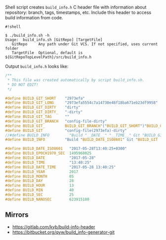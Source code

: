 Shell script creates `build_info.h` C header file with information about repository: branch, tags, timestamps, etc.
Include this header to access build information from code.

```
#!shell

$ ./build_info.sh -h
Usage:  build_info.sh [GitRepo] [TargetFile]
   GitRepo     Any path under Git VCS. If not specified, uses current folder
   TargetFile  Optional, default is ${GitRepoTopLevelPath}/src/build_info.h

```


Output `build_info.h` looks like:

```C
/**
 * This file was created automatically by script build_info.sh.
 * DO NOT EDIT! 
 */

#define BUILD_GIT_SHORT    "2973efa"
#define BUILD_GIT_LONG     "2973efa5554c7a14730e48f18ba671eb23df9958"
#define BUILD_GIT_DIRTY    "dirty"
#define BUILD_GIT_DIRTY_   "-dirty"
#define BUILD_GIT_TAG      ""
#define BUILD_GIT_BRANCH   "config-file-dirty"
#define BUILD_GIT_         BUILD_GIT_BRANCH"("BUILD_GIT_SHORT")"BUILD_GIT_DIRTY_
#define BUILD_GIT          "config-file(2973efa)-dirty"
//#define BUILD_INFO         "Build "__DATE__" "__TIME__" Git "BUILD_GIT
#define BUILD_INFO         "Build "BUILD_DATE_ISO8601" Git "BUILD_GIT

#define BUILD_DATE_ISO8601   "2017-05-28T13:40:25+0300"
#define BUILD_EPOCH1970_SEC  1495968025 
#define BUILD_DATE           "2017-05-28"
#define BUILD_TIME           "13:40:25"
#define BUILD_DATE_TIME      "2017-05-28 13:40:25"
#define BUILD_YEAR           2017
#define BUILD_MONTH          05
#define BUILD_DAY            28
#define BUILD_HOUR           13
#define BUILD_MIN            40
#define BUILD_SEC            25
#define BUILD_NANOSEC        623915100

```


## Mirrors
* https://gitlab.com/kyb/build-info-header
* https://bitbucket.org/qyw/build_info-generator-git

